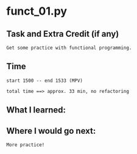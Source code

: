 # funct_01.py

## Task and Extra Credit (if any)
    Get some practice with functional programming.


## Time
    start 1500 -- end 1533 (MPV)

    total time ==> approx. 33 min, no refactoring


## What I learned:


## Where I would go next:
    More practice!
